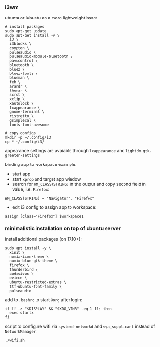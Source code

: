 ### i3wm
ubuntu or lubuntu as a more lightweight base:
```
# install packages
sudo apt-get update
sudo apt-get install -y \
  i3 \
  i3blocks \
  compton \
  pulseaudio \
  pulseaudio-module-bluetooth \
  pavucontrol \
  bluetooth \
  bluez \
  bluez-tools \
  blueman \
  feh \
  arandr \
  thunar \
  scrot \
  xclip \
  xautolock \
  lxappearance \
  gnome-terminal \
  ristretto \
  gsimplecal \
  fonts-font-awesome

# copy configs
mkdir -p ~/.config/i3
cp * ~/.config/i3/
```
  
appearance settings are avaiable through `lxappearance` and `lightdm-gtk-greeter-settings`  
  
binding app to workspace example:  
- start app  
- start `xprop` and target app window  
- search for `WM_CLASS(STRING)` in the output and copy second field in value, i.e. `Firefox`:  
```
WM_CLASS(STRING) = "Navigator", "Firefox"
```
- edit i3 config to assign app to workspace:  
```
assign [class="Firefox"] $workspace1
```
  
  
### minimalistic installation on top of ubuntu server
install additional packages (on 17.10+):
```
sudo apt install -y \
  xinit \
  numix-icon-theme \
  numix-blue-gtk-theme \
  firefox \
  thunderbird \
  audacious \
  evince \
  ubuntu-restricted-extras \
  ttf-ubuntu-font-family \
  pulseaudio 
```
  
add to `.bashrc` to start `Xorg` after login:
```
if [[ -z "$DISPLAY" && "$XDG_VTNR" -eq 1 ]]; then
  exec startx
fi
```

script to configure wifi via `systemd-networkd` and `wpa_supplicant` instead of `NetworkManager`:
```
./wifi.sh
```
